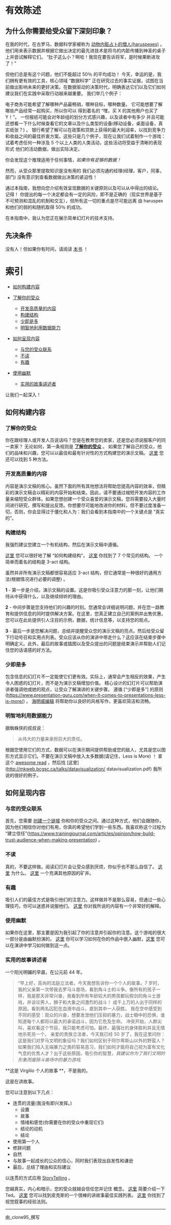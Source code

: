 # 有效陈述

## 为什么你需要给受众留下深刻印象？

在我的时代，在古罗马，数据科学家被称为 [动物内脏占卜的僧人(haruspexes)](https://en.wikipedia.org/wiki/Haruspex) 。
他们用来表示数据并根据它做出决定的最先进技术是将鸟的内脏传播到神圣的桌子上并尝试解释它们。
“肚子这么小？啊哈！我现在要告诉将军，是时候果断进攻了！”

但他们总是有这个问题，他们不能超过 50％ 的平均成功！
今天，幸运的是，我们拥有更有效的工具，核心领域 “数据科学” 正在研究过去的事实证据，试图在当前做出影响未来的更好决策。在数据驱动的决策时代，明确表达它们以及它们如何建议我们在实践中采取行动越来越重要。
我们举几个例子：

电子商务可能希望了解哪种产品最畅销，哪种目标，哪种数量。
它可能想要了解哪些产品经常一起购买，所以你可以
得到着名的 “嘿，买 X 的其他用户也买了 Y！”。
一份报纸可能会对年龄组的划分方式感兴趣，以及读者中有多少
并且可能还想看一下什么时候查看它的文章以及什么类型的设备(移动设备，桌面设备，真实纸张？) 。
银行希望了解可以在政策和贷款上获得的最大利润率，以找到竞争力和收益之间的最佳折衷方案。这些只是几个例子，现在让我们试着制作一个游戏：
试着考虑任何一种涉及 5 个以上人类的人类活动，这些活动将受益于清晰的表现形式
他们的活动数据，做出实际决定。

你会发现这个推理适用于任何事情，_如果你有足够的数据！_

然而，从受众那里提取知识是没有用的
我们必须沟通的经理(经理，客户，同事，部门)
没有意识到查看数据做出决策的紧迫性！

通过本指南，我想向您介绍有效呈现数据的关键原则以及可以从中得出的结论。 
记得！ 你提出的每一个决定都会有一定的风险，即不是正确的（现实世界是基于不可预测和混乱的机制和交互），但所有这一切的重点是尽可能远离 由 haruspex 和他们的弱的和随机取得 50％ 的成功。

在本指南中，我认为您正在展示简单幻灯片的技术支持。

## 先决条件
没有人！但如果你有时间，请阅读 [本书](https://www.amazon.it/Pyramid-Principle-BarbaraMinto/dp/0273710516) ！

# 索引
- [如何构建内容](#如何构建内容)
- [了解你的受众](#了解你的受众)
    - [开发高质量的内容](#开发高质量的内容)
    - [构建结构](#构建结构)
    - [少即是多](#少即是多)
    - [明智地利用数据能力](#明智地利用数据能力)

- [如何呈现内容](#如何呈现内容)
    - [与您的受众联系](#与您的受众联系)
    - [不读](#不读)
    - [有趣](#有趣)
- [使用幽默](#使用幽默)
    - [实用的故事讲述者](#实用的故事讲述者)

让我们一起深入！

## 如何构建内容

### 了解你的受众
你在跟经理人或开发人员说话吗？您是在教育您的卖家，还是您必须说服客户的同一卖家？
无论如何，第一条规则是 [**了解你的受众**](https://www.asme.org/career-education/articles/public-speaking/public-speaking-know-your-audience) 。
如果您了解自己的受众，他们的品味和兴趣，您可以以最佳和最有针对性的方式构建您的演示文稿。 [这里](https://www.ethos3.com/2009/10/5-ways-to-get-to-know-your-audience/) 您还可以找到 5 种方法。

### 开发高质量的内容
内容是演示文稿的核心。虽然下面的所有其他想法将帮助您提高内容的效率，但精彩的演示文稿会以精彩的内容开始和结束。因此，请不要通过缩短开发内容的工作量来缩短受众群体。如果您想创建一个受众喜爱的演示文稿，您将需要投入大量时间进行研究，撰写和提出反馈。你想要尽可能地改进你的材料，但不要过度准备一切，否则，你会显得过于僵化和人为：我们会看到本指南中的一个关键点是 “真实的”。

### 构建结构
我强烈建议您建立一个有机结构，然后在演示文稿中遵循。

[这里](https://virtualspeech.com/blog/how-to-structure-your-presentation) 您可以很好地了解 “如何构建结构”。
[这里](https://visme.co/blog/presentation-structure/) 你找到了 7 个常见的结构。
一个简单而着名的结构是 3-act 结构。

虽然并非所有演示文稿都很容易适应 3-act 结构，但它通常是一种很好的通用方法(根据情况进行必要的调整) 。

**1** - 第一步是介绍，演示文稿的设置。这是你吸引受众注意力的那一刻，让他们期待从中获得什么，以及继续倾听的理由。

**2** - 中间步骤是您支持他们的兴趣的时刻。您通常会详细说明问题，并在您一路教育和提供信息的同时提供解决方案。在这里，您真正建立自己的案例并出售优惠。您可以在此处提供引人注目的示例，数据，统计信息等，以支持您的观点。

**3** - 最后一步是您解决问题，总结并提醒受众您的演示文稿的亮点。然后给受众留下行动号召和实用点列表。受众应该从你的演讲中带走什么？这应该在结束步骤中明确定义。此外，最后的故事或插图以及受众提出的问题是结束演示并帮助人们记住您的话语感的好方法。

### 少即是多
包含信息的幻灯片不一定能使它们更有效。实际上，通常会产生相反的效果，产生令人困惑的幻灯片，而不是为演示文稿增加价值。
精心设计的幻灯片可以帮助演讲者强调他或她的观点，让受众了解演讲的关键步骤。
遵循 [“少即是多”] 的原则(https://www.presentation-guru.com/when-it-comes-to-presentations-less-is-more/) 。
[海明威编辑](http://www.hemingwayapp.com/) 将帮助你以良好的风格写作，更喜欢简洁和流畅。

### 明智地利用数据能力
据蜘蛛侠的叔叔说：
> 从伟大的力量来承担巨大的责任。

根据您使用它们的方式，数据可以在演示期间提供帮助或您的敌人，尤其是您以图形方式显示它们。不要在演示文稿中放入太多数据(请记住，Less is More) ！
拿这个 [awesome read](https://moz.com/blog/data-visualization-principles-lessons-from-tufte) ，然后找 [这里](http://mkweb.bcgsc.ca/talks/datavisualization/ datavisualization.pdf) 我所说的很好的例子。

## 如何呈现内容

### 与您的受众联系
首先，您需要 [创建一个链接](https://www.forbes.com/sites/lisaroepe/2017/03/14/6-ways-to-connect-with-your-audience-during-a-presentation/#73e158396516) 你和你的受众之间。通过这种方式，他们会跟随你，因为他们相信你对他们有用，你真的希望他们学到一些东西。我喜欢称这个过程为 “建立信任”(https://www.trainingjournal.com/articles/opinion/how-build-trust-audience-when-making-presentation) 。

### 不读
真的，不要这样做。阅读幻灯片会让受众感到厌烦，你似乎也不那么自信了。
[这里](https://www.techwell.com/2013/10/give-better-presentation-don-t-read-your-slides) 为什么。
[这里](https://academia.stackexchange.com/questions/76370/why-do-most-people-think-its-a-bad-idea-to-read-from-slides) 一个充满其他原因的矿井。

### 有趣
吸引人们的最佳方式是吸引他们的注意力。这样做并不是那么容易，但通过一些心理技巧，你可以迷惑并说服他们。 [这里](https://www.inc.com/sims-wyeth/how-to-capture-and-hold-audience-attention.html) 你对我所说的内容有一个非常好的解释。

### 使用幽默
如果你在这里，那主要是因为我引起了你的注意并引起你的注意。这个游戏的很大一部分是由幽默扮演的。
[这里](https://www.writersdigest.com/online-editor/how-to-mix-humor-into-your-writing) 你可以学习如何在你的作品中嵌入幽默，[这里](https://www.fastcompany.com/3068891/how-to-incorporate-humor-into-presentations-in-the-most-un-cringeworthy-way) 您可以在演讲中学习如何做到这一点。

### 实用的故事讲述者
一个阳光明媚的早晨，在公元前 44 年。
> “早上好，高尚的法庭立法者。今天我想告诉你一个个人的故事。7 岁时，我的父亲第一次带我去罗马斗兽场，看到角斗士的斗争。像所有的孩子一样，我是那天非常兴奋，我看到所有年龄较大的男孩都玩假剑的角斗士游戏，并谈论男人，狮子和大象之间激烈的战斗！
成千上万的人出于同样的原因，看到两名囚犯在血液中战斗，直到其中一人获胜。
我在空中感受到不同的感受：观众的兴奋，想要发泄他们压抑的暴力，战士眼中的恐惧，谁知道每个人都将以最大的承诺战斗，因为它危及生命。
冲突开始，人群尖叫，喜欢看这个节目，我只能考虑可怕。最终，最强壮的身体胜利并且无情地杀死另一个。
亲爱的贵族立法者，今天我已经 50 岁了，我在这里问你：这是我们对罗马文明的象征吗？我们如何区别于阿尔卑斯山以外的野蛮人？
如果我们陷入无端暴力之类的容易恶习，我们如何才能将自己视为富有文化气息的优秀人才？出于这些原因，吸引你的智慧，_我建议你为了我们文明的形象而废除斗兽场中的暴力游戏._

**这是 Virgilio 个人的故事 **，不是我的。

这是在讲故事。

您可以注意到以下几点：
- 连贯的流量(我没有即兴发挥。)
    - 设置
    - 故事
    - 情绪和感觉(你需要在你的受众中重现它们)
    - 结论的动机
    - 结论
- 使用第一个人
- 修辞问题
- 自然
- 与故事一起成长的公众的信心，同时我们表现出自发性和谦逊
- 最后，总结了理由和实际建议

以连贯的方式应用 [StoryTelling](https://blog.hubspot.com/marketing/storytelling) 。

您越真实，内心和暗示，您的受众就越会信任您并记住
概念。
[这里](https://www.youtube.com/watch?v=Nj-hdQMa3uA) 简要介绍一下 Ted。
[这里](https://www.articulatemarketing.com/blog/22-rules-of-storytelling-from-pixar) 您可以找到皮克斯的一个很棒的讲故事最佳实践列表。
[这里](https://visme.co/blog/visual-storytelling-rules/) 你找到了视觉叙事的经验法则。

----
由_clone95_撰写
